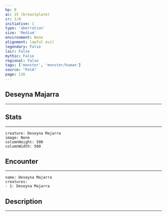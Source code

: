 ```yaml
---
hp: 9
ac: 15 (breastplate)
cr: 1/8
initiative: 1
type: 'aberration'    
size: 'Medium'
environment: None
alignment: lawful evil
legendary: False
lair: False
mythic: False
regional: False
tags: ['monster', 'monster/human']
source: "PotA"
page: 126
---
```


## Deseyna Majarra
---



## Stats
---

```statblock
creature: Deseyna Majarra
image: None
columnHeight: 500
columnWidth: 500
```

## Encounter
---

```encounter-table
name: Deseyna Majarra
creatures:
- 1: Deseyna Majarra
```

## Description
---





